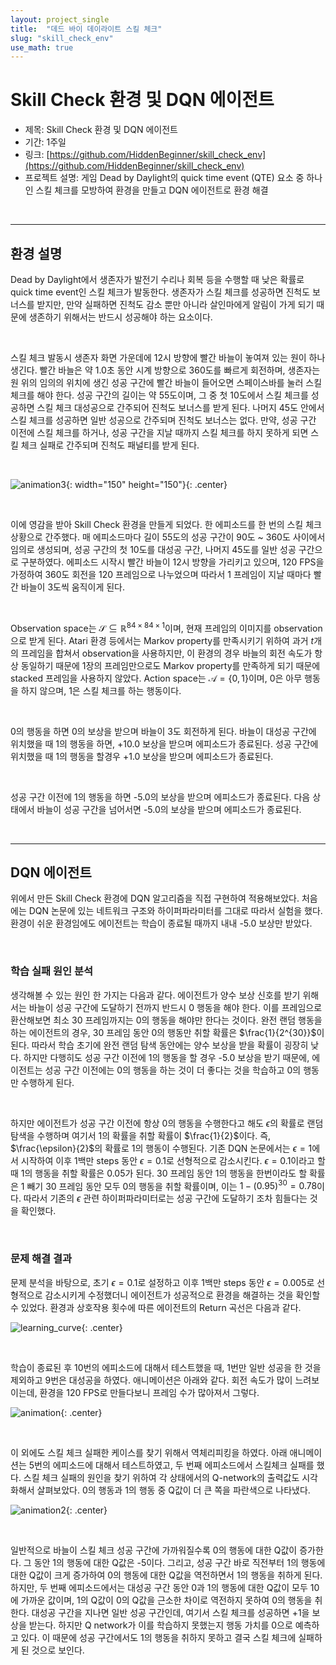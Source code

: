 ```yaml
---
layout: project_single
title:  "데드 바이 데이라이트 스킬 체크"
slug: "skill_check_env"
use_math: true
---
```


# Skill Check 환경 및 DQN 에이전트

- 제목: Skill Check 환경 및 DQN 에이전트
- 기간: 1주일
- 링크: [https://github.com/HiddenBeginner/skill_check_env](https://github.com/HiddenBeginner/skill_check_env)
- 프로젝트 설명: 게임 Dead by Daylight의 quick time event (QTE) 요소 중 하나인 스킬 체크를 모방하여 환경을 만들고 DQN 에이전트로 환경 해결

<br>

---

## 환경 설명

Dead by Daylight에서 생존자가 발전기 수리나 회복 등을 수행할 때 낮은 확률로 quick time event인 스킬 체크가 발동한다.
생존자가 스킬 체크를 성공하면 진척도 보너스를 받지만, 만약 실패하면 진척도 감소 뿐만 아니라 살인마에게 알림이 가게 되기 때문에 생존하기 위해서는 반드시 성공해야 하는 요소이다.

<br>

스킬 체크 발동시 생존자 화면 가운데에 12시 방향에 빨간 바늘이 놓여져 있는 원이 하나 생긴다. 
빨간 바늘은 약 1.0초 동안 시계 방향으로 360도를 빠르게 회전하며, 생존자는 원 위의 임의의 위치에 생긴 성공 구간에 빨간 바늘이 들어오면 스페이스바를 눌러 스킬 체크를 해야 한다.
성공 구간의 길이는 약 55도이며, 그 중 첫 10도에서 스킬 체크를 성공하면 스킬 체크 대성공으로 간주되어 진척도 보너스를 받게 된다. 
나머지 45도 안에서 스킬 체크를 성공하면 일반 성공으로 간주되며 진척도 보너스는 없다. 
만약, 성공 구간 이전에 스킬 체크를 하거나, 성공 구간을 지날 때까지 스킬 체크를 하지 못하게 되면 스킬 체크 실패로 간주되며 진척도 패널티를 받게 된다.

<br>

![animation3](https://raw.githubusercontent.com/HiddenBeginner/skill_check_env/master/results/human_mode.gif){: width="150" height="150"}{: .center}

<br>

이에 영감을 받아 Skill Check 환경을 만들게 되었다. 한 에피소드를 한 번의 스킬 체크 상황으로 간주했다. 매 에피소드마다 길이 55도의 성공 구간이 90도 ~ 360도 사이에서 임의로 생성되며, 성공 구간의 첫 10도를 대성공 구간, 나머지 45도를 일반 성공 구간으로 구분하였다. 에피소드 시작시 빨간 바늘이 12시 방향을 가리키고 있으며, 120 FPS을 가정하여 360도 회전을 120 프레임으로 나누었으며 따라서 1 프레임이 지날 때마다 빨간 바늘이 3도씩 움직이게 된다. 

<br>

Observation space는 $\mathcal{S} \subseteq \mathbb{R}^{84 \times 84 \times 1}$이며, 현재 프레임의 이미지를 observation으로 받게 된다. 
Atari 환경 등에서는 Markov property를 만족시키기 위하여 과거 $t$개의 프레임을 합쳐서 observation을 사용하지만, 
이 환경의 경우 바늘의 회전 속도가 항상 동일하기 때문에 1장의 프레임만으로도 Markov property를 만족하게 되기 때문에 stacked 프레임을 사용하지 않았다.
Action space는 $\mathcal{A}= \{ 0, 1\}$이며, 0은 아무 행동을 하지 않으며, 1은 스킬 체크를 하는 행동이다. 

<br>

0의 행동을 하면 0의 보상을 받으며 바늘이 3도 회전하게 된다.
바늘이 대성공 구간에 위치했을 때 1의 행동을 하면, +10.0 보상을 받으며 에피소드가 종료된다. 
성공 구간에 위치했을 때 1의 행동을 할경우 +1.0 보상을 받으며 에피소드가 종료된다.

<br>

성공 구간 이전에 1의 행동을 하면 -5.0의 보상을 받으며 에피소드가 종료된다. 
다음 상태에서 바늘이 성공 구간을 넘어서면 -5.0의 보상을 받으며 에피소드가 종료된다.

<br>

---

## DQN 에이전트

위에서 만든 Skill Check 환경에 DQN 알고리즘을 직접 구현하여 적용해보았다. 
처음에는 DQN 논문에 있는 네트워크 구조와 하이퍼파라미터를 그대로 따라서 실험을 했다. 
환경이 쉬운 환경임에도 에이전트는 학습이 종료될 때까지 내내 -5.0 보상만 받았다.

<br>

### 학습 실패 원인 분석

생각해볼 수 있는 원인 한 가지는 다음과 같다. 
에이전트가 양수 보상 신호를 받기 위해서는 바늘이 성공 구간에 도달하기 전까지 반드시 0 행동을 해야 한다. 
이를 프레임으로 환산해보면 최소 30 프레임까지는 0의 행동을 해야만 한다는 것이다. 
완전 랜덤 행동을 하는 에이전트의 경우, 30 프레임 동안 0의 행동만 취할 확률은 $\frac{1}{2^{30}}$이 된다. 
따라서 학습 초기에 완전 랜덤 탐색 동안에는 양수 보상을 받을 확률이 굉장히 낮다.
하지만 다행히도 성공 구간 이전에 1의 행동을 할 경우 -5.0 보상을 받기 때문에, 
에이전트는 성공 구간 이전에는 0의 행동을 하는 것이 더 좋다는 것을 학습하고 0의 행동만 수행하게 된다.

<br>

하지만 에이전트가 성공 구간 이전에 항상 0의 행동을 수행한다고 해도 $\epsilon$의 확률로 랜덤 탐색을 수행하며 여기서 1의 확률을 취할 확률이 $\frac{1}{2}$이다.
즉, $\frac{\epsilon}{2}$의 확률로 1의 행동이 수행된다. 
기존 DQN 논문에서는 $\epsilon=1$에서 시작하여 이후 1백만 steps 동안 $\epsilon=0.1$로 선형적으로 감소시킨다.
$\epsilon=0.1$이라고 할 때 1의 행동을 취할 확률은 $0.05$가 된다. 
30 프레임 동안 1의 행동을 한번이라도 할 확률은 1 빼기 30 프레임 동안 모두 0의 행동을 취할 확률이며, 이는 $1 - (0.95)^{30}=0.78$이다.
따라서 기존의 $\epsilon$ 관련 하이퍼파라미터로는 성공 구간에 도달하기 조차 힘들다는 것을 확인했다.

<br>

### 문제 해결 결과

문제 분석을 바탕으로, 초기 $\epsilon=0.1$로 설정하고 이후 1백만 steps 동안 $\epsilon=0.005$로 선형적으로 감소시키게 수정했더니 에이전트가 성공적으로 환경을 해결하는 것을 확인할 수 있었다. 환경과 상호작용 횟수에 따른 에이전트의 Return 곡선은 다음과 같다.

![learning_curve](https://raw.githubusercontent.com/HiddenBeginner/skill_check_env/master/results/learning_curve.png){: .center}

<br>

학습이 종료된 후 10번의 에피소드에 대해서 테스트했을 때, 1번만 일반 성공을 한 것을 제외하고 9번은 대성공을 하였다. 
애니메이션은 아래와 같다. 회전 속도가 많이 느려보이는데, 환경을 120 FPS로 만들다보니 프레임 수가 많아져서 그렇다.

![animation](https://raw.githubusercontent.com/HiddenBeginner/skill_check_env/master/results/animation.gif){: .center}

<br>

이 외에도 스킬 체크 실패한 케이스를 찾기 위해서 역체리피킹을 하였다. 
아래 애니메이션는 5번의 에피소드에 대해서 테스트하였고, 두 번째 에피소드에서 스킬체크 실패를 했다.
스킬 체크 실패의 원인을 찾기 위하여 각 상태에서의 Q-network의 출력값도 시각화해서 살펴보았다.
0의 행동과 1의 행동 중 Q값이 더 큰 쪽을 파란색으로 나타냈다.

![animation2](https://raw.githubusercontent.com/HiddenBeginner/hiddenbeginner.github.io/master/static/projects/skill_check_env.gif){: .center}

<br>

일반적으로 바늘이 스킬 체크 성공 구간에 가까워질수록 0의 행동에 대한 Q값이 증가한다. 그 동안 1의 행동에 대한 Q값은 -5이다.
그리고, 성공 구간 바로 직전부터 1의 행동에 대한 Q값이 크게 증가하여 0의 행동에 대한 Q값을 역전하면서 1의 행동을 취하게 된다.
하지만, 두 번째 에피소드에서는 대성공 구간 동안 0과 1의 행동에 대한 Q값이 모두 10에 가까운 값이며, 1의 Q값이 0의 Q값을 근소한 차이로 역전하지 못하여 0의 행동을 취한다.
대성공 구간을 지나면 일반 성공 구간인데, 여기서 스킬 체크를 성공하면 +1을 보상을 받는다. 하지만 Q network가 이를 학습하지 못했는지 행동 가치를 0으로 예측하고 있다.
이 때문에 성공 구간에서도 1의 행동을 취하지 못하고 결국 스킬 체크에 실패하게 된 것으로 보인다.

<br>

